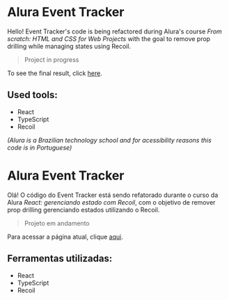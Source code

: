 # Alura Event Tracker

Hello! Event Tracker's code is being refactored during Alura's course *From scratch: HTML and CSS for Web Projects* with the goal to remove prop drilling while managing states using Recoil.

> Project in progress

To see the final result, click [here](https://learning-react-typescript-event-tracker.vercel.app/).

## Used tools:

* React
* TypeScript
* Recoil

*(Alura is a Brazilian technology school and for acessibility reasons this code is in Portuguese)*

#

# Alura Event Tracker

Olá! O código do Event Tracker está sendo refatorado durante o curso da Alura *React: gerenciando estado com Recoil*, com o objetivo de remover prop drilling gerenciando estados utilizando o Recoil.

> Projeto em andamento

Para acessar a página atual, clique [aqui](https://learning-react-typescript-event-tracker.vercel.app/).

## Ferramentas utilizadas:

* React
* TypeScript
* Recoil

